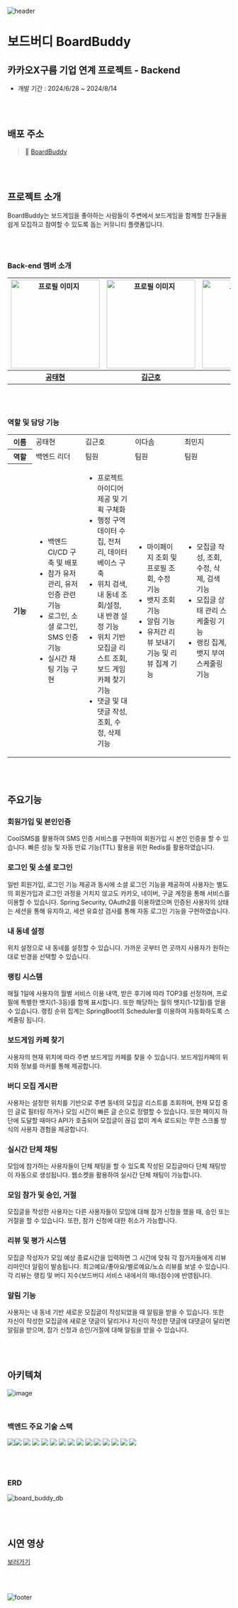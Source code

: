 ![header](https://capsule-render.vercel.app/api?type=waving&height=250&color=E9711C&text=BoardBuddy&textBg=false&fontColor=ffffff&fontSize=40&fontAlign=50&fontAlignY=39&section=header)


# 보드버디 BoardBuddy

## 카카오X구름 기업 연계 프로젝트 - Backend

- 개발 기간 : 2024/6/28 ~ 2024/8/14

<br><br>

## 배포 주소

> 🔗 [BoardBuddy](http://ec2-52-79-123-145.ap-northeast-2.compute.amazonaws.com/)

<br><br>

## 프로젝트 소개
BoardBuddy는 보드게임을 좋아하는 사람들이 주변에서 보드게임을 함께할 친구들을 쉽게 모집하고 참여할 수 있도록 돕는 커뮤니티 플랫폼입니다.

<br><br>

### Back-end 멤버 소개
|<img width="200" src="https://avatars.githubusercontent.com/u/147473025?v=4" alt="프로필 이미지">|<img width="200" src="https://avatars.githubusercontent.com/u/131665874?v=4" alt="프로필 이미지">|<img width="200" src="https://avatars.githubusercontent.com/u/159746126?v=4" alt="프로필 이미지">|<img width="200" src="https://avatars.githubusercontent.com/u/120402129?v=4" alt="프로필 이미지">|
|:---:|:---:|:---:|:---:|
|[**공태현**](https://github.com/runtime-zer0)|[**김근호**](https://github.com/geunhokinn)|[**이다솜**](https://github.com/serahissomi)|[**최민지**](https://github.com/meanzi3)|

<br><br>

### 역할 및 담당 기능
<table>
  <tr>
    <th width="10%">이름</th>
    <td width="20%">공태현</td>
    <td width="20%">김근호</td>
    <td width="20%">이다솜</td>
    <td width="20%">최민지</td>
  </tr>
  
  <tr>
    <th>역할</th>
    <td>백엔드 리더</td>
    <td>팀원</td>
    <td>팀원</td>
    <td>팀원</td>
  </tr>
  
  <tr>
    <th>기능</th>
    <td>
      <ul>
        <li>백엔드 CI/CD 구축 및 배포</li>
        <li>참가 유저 관리, 유저 인증 관련 기능</li>
        <li>로그인, 소셜 로그인, SMS 인증 기능</li>
        <li>실시간 채팅 기능 구현</li>
      </ul>
    </td>
    <td>
      <ul>
	      <li>프로젝트 아이디어 제공 및 기획 구체화</li>
        <li>행정 구역 데이터 수집, 전처리, 데이터베이스 구축</li> 
        <li>위치 검색, 내 동네 조회/설정, 내 반경 설정 기능</li> 
        <li>위치 기반 모집글 리스트 조회, 보드 게임 카페 찾기 기능</li>
        <li>댓글 및 대댓글 작성, 조회, 수정, 삭제 기능</li>
      </ul>
    </td>
    <td>
      <ul>
        <li>마이페이지 조회 및 프로필 조회, 수정 기능</li>
        <li>뱃지 조회 기능</li>
        <li>알림 기능</li>
        <li>유저간 리뷰 보내기 기능 및 리뷰 집계 기능</li>
      </ul>
    </td>
    <td>
      <ul>
        <li>모집글 작성, 조회, 수정, 삭제, 검색 기능</li>
        <li>모집글 상태 관리 스케줄링 기능</li>
        <li>랭킹 집계, 뱃지 부여 스케줄링 기능</li>
      </ul>
    </td>
  </tr>
</table>

<br><br>

## 주요기능

### 회원가입 및 본인인증
CoolSMS를 활용하여 SMS 인증 서비스를 구현하여 회원가입 시 본인 인증을 할 수 있습니다.
빠른 성능 및 자동 만료 기능(TTL) 활용을 위한 Redis를 활용하였습니다.

### 로그인 및 소셜 로그인
일반 회원가입, 로그인 기능 제공과 동시에 소셜 로그인 기능을 제공하여 사용자는 별도의 회원가입과 로그인 과정을 거치지 않고도 카카오, 네이버, 구글 계정을 통해 서비스를 이용할 수 있습니다.
Spring Security, OAuth2를 이용하였으며 인증된 사용자의 상태는 세션을 통해 유지하고, 세션 유효성 검사를 통해 자동 로그인 기능을 구현하였습니다.

### 내 동네 설정
위치 설정으로 내 동네를 설정할 수 있습니다. 가까운 곳부터 먼 곳까지 사용자가 원하는대로 반경을 선택할 수 있습니다.

### 랭킹 시스템
매월 1일에 사용자의 월별 서비스 이용 내역, 받은 후기에 따라 TOP3를 선정하며, 프로필에 특별한 뱃지(1-3등)를 함께 표시합니다. 또한 해당하는 월의 뱃지(1-12월)를 얻을 수 있습니다. 
랭킹 순위 집계는 SpringBoot의 Scheduler를 이용하여 자동화하도록 스케줄링 됩니다.

### 보드게임 카페 찾기
사용자의 현재 위치에 따라 주변 보드게임 카페를 찾을 수 있습니다. 보드게임카페의 위치와 정보를 마커를 통해 제공합니다.

### 버디 모집 게시판
사용자는 설정한 위치를 기반으로 주변 동네의 모집글 리스트를 조회하며, 현재 모집 중인 글로 필터링 하거나 모임 시간이 빠른 글 순으로 정렬할 수 있습니다.
또한 페이지 하단에 도달할 때마다 API가 호출되어 모집글이 끊김 없이 계속 로드되는 무한 스크롤 방식의 사용자 경험을 제공합니다.

### 실시간 단체 채팅
모임에 참가하는 사용자들이 단체 채팅을 할 수 있도록 작성된 모집글마다 단체 채팅방이 자동으로 생성됩니다. 웹소켓을 활용하여 실시간 단체 채팅이 가능합니다.

### 모임 참가 및 승인, 거절
모집글을 작성한 사용자는 다른 사용자들이 모임에 대해 참가 신청을 했을 때, 승인 또는 거절을 할 수 있습니다. 또한, 참가 신청에 대한 취소가 가능합니다.

### 리뷰 및 평가 시스템
모집글 작성자가 모임 예상 종료시간을 입력하면 그 시간에 맞춰 각 참가자들에게 리뷰 리마인더 알림이 발송됩니다. 최고예요/좋아요/별로예요/노쇼 리뷰를 보낼 수 있습니다.
각 리뷰는 랭킹 및 버디 지수(보드버디 서비스 내에서의 매너점수)에 반영됩니다.

### 알림 기능
사용자는 내 동네 기반 새로운 모집글이 작성되었을 때 알림을 받을 수 있습니다.
또한 자신이 작성한 모집글에 새로운 댓글이 달리거나 자신이 작성한 댓글에 대댓글이 달리면 알림을 받으며, 참가 신청과 승인/거절에 대해 알림을 받을 수 있습니다.

<br><br>

## 아키텍쳐
![image](https://github.com/meanzi3/Programmers/assets/120402129/9c412f53-857f-4d11-a5cf-5e9387e92928)

<br>

### 백엔드 주요 기술 스택
<img src="https://img.shields.io/badge/java-007396?style=for-the-badge&logo=java&logoColor=white"><img src="https://img.shields.io/badge/springboot-6DB33F?style=for-the-badge&logo=springboot&logoColor=white">
<img src="https://img.shields.io/badge/spring security-6DB33F?style=for-the-badge&logo=springsecurity&logoColor=white">
<img src="https://img.shields.io/badge/hibernate-59666C?style=for-the-badge&logo=hibernate&logoColor=white">
<img src="https://img.shields.io/badge/springdatajpa-6DB33F?style=for-the-badge&logo=springdatajpa&logoColor=white">
<img src="https://img.shields.io/badge/qeurydsl-1572B6?style=for-the-badge&logo=querydsl&logoColor=white">
<img src="https://img.shields.io/badge/mariadb-003545?style=for-the-badge&logo=mariadb&logoColor=white">
<img src="https://img.shields.io/badge/WebSockets-E9711C?style=for-the-badge&logo=websocket&logoColor=white">
<img src="https://img.shields.io/badge/STOMP-FF9900?style=for-the-badge&logo=stomp&logoColor=white">
<img src="https://img.shields.io/badge/Docker-2496ED?style=for-the-badge&logo=docker&logoColor=white">
<img src="https://img.shields.io/badge/Redis-DC382D?style=for-the-badge&logo=redis&logoColor=white">
<img src="https://img.shields.io/badge/Quartz-1572B6?style=for-the-badge&logo=quartz&logoColor=white">
<img src="https://img.shields.io/badge/Amazon EC2-FF9900?style=for-the-badge&logo=amazonec2&logoColor=white">
<img src="https://img.shields.io/badge/Amazon RDS-527FFF?style=for-the-badge&logo=amazonrds&logoColor=white">
<img src="https://img.shields.io/badge/Amazon S3-569A31?style=for-the-badge&logo=amazons3&logoColor=white">

<br><br>

### ERD
![board_buddy_db](https://github.com/user-attachments/assets/82238e0a-0fd8-4319-af69-6970a4a3532d)

<br><br>

## 시연 영상
[보러가기](https://www.youtube.com/watch?v=gfLYe-VhBAg)

<br><br>

![footer](https://capsule-render.vercel.app/api?type=waving&height=150&color=E9711C&section=footer)
